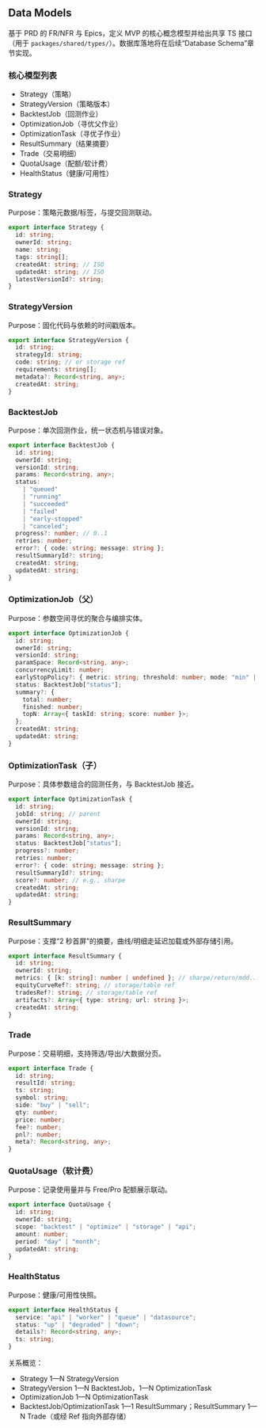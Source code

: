 ## Data Models

基于 PRD 的 FR/NFR 与 Epics，定义 MVP 的核心概念模型并给出共享 TS 接口（用于 `packages/shared/types/`）。数据库落地将在后续“Database Schema”章节实现。

### 核心模型列表

- Strategy（策略）
- StrategyVersion（策略版本）
- BacktestJob（回测作业）
- OptimizationJob（寻优父作业）
- OptimizationTask（寻优子作业）
- ResultSummary（结果摘要）
- Trade（交易明细）
- QuotaUsage（配额/软计费）
- HealthStatus（健康/可用性）

### Strategy

Purpose：策略元数据/标签，与提交回测联动。

```ts
export interface Strategy {
  id: string;
  ownerId: string;
  name: string;
  tags: string[];
  createdAt: string; // ISO
  updatedAt: string; // ISO
  latestVersionId?: string;
}
```

### StrategyVersion

Purpose：固化代码与依赖的时间戳版本。

```ts
export interface StrategyVersion {
  id: string;
  strategyId: string;
  code: string; // or storage ref
  requirements: string[];
  metadata?: Record<string, any>;
  createdAt: string;
}
```

### BacktestJob

Purpose：单次回测作业，统一状态机与错误对象。

```ts
export interface BacktestJob {
  id: string;
  ownerId: string;
  versionId: string;
  params: Record<string, any>;
  status:
    | "queued"
    | "running"
    | "succeeded"
    | "failed"
    | "early-stopped"
    | "canceled";
  progress?: number; // 0..1
  retries: number;
  error?: { code: string; message: string };
  resultSummaryId?: string;
  createdAt: string;
  updatedAt: string;
}
```

### OptimizationJob（父）

Purpose：参数空间寻优的聚合与编排实体。

```ts
export interface OptimizationJob {
  id: string;
  ownerId: string;
  versionId: string;
  paramSpace: Record<string, any>;
  concurrencyLimit: number;
  earlyStopPolicy?: { metric: string; threshold: number; mode: "min" | "max" };
  status: BacktestJob["status"];
  summary?: {
    total: number;
    finished: number;
    topN: Array<{ taskId: string; score: number }>;
  };
  createdAt: string;
  updatedAt: string;
}
```

### OptimizationTask（子）

Purpose：具体参数组合的回测任务，与 BacktestJob 接近。

```ts
export interface OptimizationTask {
  id: string;
  jobId: string; // parent
  ownerId: string;
  versionId: string;
  params: Record<string, any>;
  status: BacktestJob["status"];
  progress?: number;
  retries: number;
  error?: { code: string; message: string };
  resultSummaryId?: string;
  score?: number; // e.g., sharpe
  createdAt: string;
  updatedAt: string;
}
```

### ResultSummary

Purpose：支撑“2 秒首屏”的摘要，曲线/明细走延迟加载或外部存储引用。

```ts
export interface ResultSummary {
  id: string;
  ownerId: string;
  metrics: { [k: string]: number | undefined }; // sharpe/return/mdd...
  equityCurveRef?: string; // storage/table ref
  tradesRef?: string; // storage/table ref
  artifacts?: Array<{ type: string; url: string }>;
  createdAt: string;
}
```

### Trade

Purpose：交易明细，支持筛选/导出/大数据分页。

```ts
export interface Trade {
  id: string;
  resultId: string;
  ts: string;
  symbol: string;
  side: "buy" | "sell";
  qty: number;
  price: number;
  fee?: number;
  pnl?: number;
  meta?: Record<string, any>;
}
```

### QuotaUsage（软计费）

Purpose：记录使用量并与 Free/Pro 配额展示联动。

```ts
export interface QuotaUsage {
  id: string;
  ownerId: string;
  scope: "backtest" | "optimize" | "storage" | "api";
  amount: number;
  period: "day" | "month";
  updatedAt: string;
}
```

### HealthStatus

Purpose：健康/可用性快照。

```ts
export interface HealthStatus {
  service: "api" | "worker" | "queue" | "datasource";
  status: "up" | "degraded" | "down";
  details?: Record<string, any>;
  ts: string;
}
```

关系概览：

- Strategy 1—N StrategyVersion
- StrategyVersion 1—N BacktestJob，1—N OptimizationTask
- OptimizationJob 1—N OptimizationTask
- BacktestJob/OptimizationTask 1—1 ResultSummary；ResultSummary 1—N Trade（或经 Ref 指向外部存储）
